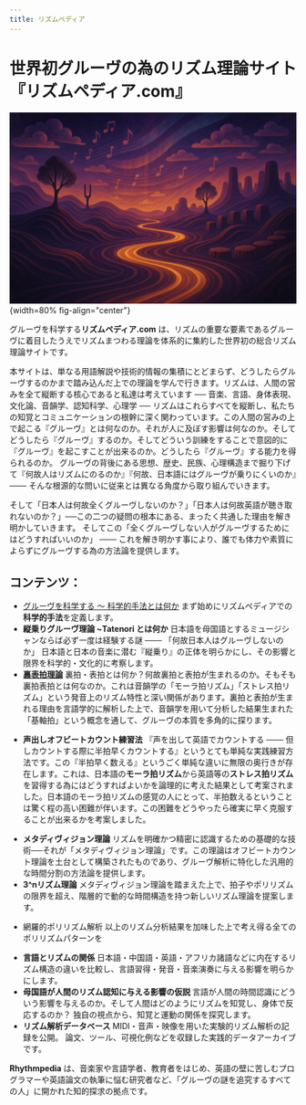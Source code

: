 ```yaml
---
title: リズムペディア
---
```

# 世界初グルーヴの為のリズム理論サイト『リズムペディア.com』

![](attachments/rhythmpediatitle.png){width=80% fig-align="center"}

グルーヴを科学する**リズムペディア.com** は、リズムの重要な要素であるグルーヴに着目したうえでリズムまつわる理論を体系的に集約した世界初の総合リズム理論サイトです。

本サイトは、単なる用語解説や技術的情報の集積にとどまらず、どうしたらグルーヴするのかまで踏み込んだ上での理論を学んで行きます。リズムは、人間の営みを全て縦断する核心であると私達は考えています ── 音楽、言語、身体表現、文化論、音韻学、認知科学、心理学 ── リズムはこれらすべてを縦断し、私たちの知覚とコミュニケーションの根幹に深く関わっています。この人間の営みの上で起こる『グルーヴ』とは何なのか。それが人に及ぼす影響は何なのか。そしてどうしたら『グルーヴ』するのか。そしてどういう訓練をすることで意図的に『グルーヴ』を起こすことが出来るのか。どうしたら『グルーヴ』する能力を得られるのか。 グルーヴの背後にある思想、歴史、民族、心理構造まで掘り下げて『何故人はリズムにのるのか』『何故、日本語にはグルーヴが乗りにくいのか』─── そんな根源的な問いに従来とは異なる角度から取り組んでいきます。

そして「日本人は何故全くグルーヴしないのか？」「日本人は何故英語が聴き取れないのか？」──この二つの疑問の根本にある、まったく共通した理由を解き明かしていきます。 そしてこの「全くグルーヴしない人がグルーヴするためにはどうすればいいのか」 ─── これを解き明かす事により、誰でも体力や素質によらずにグルーヴする為の方法論を提供します。

## コンテンツ：

- [グルーヴを科学する 〜 科学的手法とは何か](what-is-science.md)
    まず始めにリズムペディアでの**科学的手法**を定義します。
- **縦乗りグルーヴ理論 ~Tatenori とは何か**
    日本語を母国語とするミュージシャンならば必ず一度は経験する謎 ─── 「何故日本人はグルーヴしないのか」 日本語と日本の音楽に潜む『縦乗り』の正体を明らかにし、その影響と限界を科学的・文化的に考察します。
- **[裏表拍理論](negative-groove-theory.md)**
    裏拍・表拍とは何か？何故裏拍と表拍が生まれるのか。そもそも裏拍表拍とは何なのか。これは音韻学の「モーラ拍リズム」「ストレス拍リズム」という発音上のリズム特性と深い関係があります。裏拍と表拍が生まれる理由を言語学的に解析した上で、音韻学を用いて分析した結果生まれた「基軸拍」という概念を通して、グルーヴの本質を多角的に探ります。
* **声出しオフビートカウント練習法**
    『声を出して英語でカウントする ─── 但しカウントする際に半拍早くカウントする』というとても単純な実践練習方法です。この『半拍早く数える』というごく単純な違いに無限の奥行きが存在します。これは、日本語の**モーラ拍リズム**から英語等の**ストレス拍リズム** を習得する為にはどうすればよいかを論理的に考えた結果として考案されました。日本語のモーラ拍リズムの感覚の人にとって、半拍数えるということは驚く程の高い困難が伴います。この困難をどうやったら確実に早く克服することが出来るかを考案しました。
- **メタディヴィジョン理論**
    リズムを明確かつ精密に認識するための基礎的な技術──それが「メタディヴィジョン理論」です。この理論はオフビートカウント理論を土台として構築されたものであり、グルーヴ解析に特化した汎用的な時間分割の方法論を提供します。
- **3^nリズム理論**
    メタディヴィジョン理論を踏まえた上で、拍子やポリリズムの限界を超え、階層的で動的な時間構造を持つ新しいリズム理論を提案します。
* 網羅的ポリリズム解析
    以上のリズム分析結果を加味した上で考え得る全てのポリリズムパターンを
- **言語とリズムの関係**
    日本語・中国語・英語・アフリカ諸語などに内在するリズム構造の違いを比較し、言語習得・発音・音楽演奏に与える影響を明らかにします。
- **母国語が人間のリズム認知に与える影響の仮説**
  言語が人間の時間認識にどういう影響を与えるのか。そして人間はどのようにリズムを知覚し、身体で反応するのか？ 独自の視点から、知覚と運動の関係を探究します。
- **リズム解析データベース**
  MIDI・音声・映像を用いた実験的リズム解析の記録を公開。
  論文、ツール、可視化例などを収録した実践的データアーカイブです。

**Rhythmpedia** は、音楽家や言語学者、教育者をはじめ、英語の壁に苦しむプログラマーや英語論文の執筆に悩む研究者など、「グルーヴの謎を追究するすべての人」に開かれた知的探求の拠点です。
